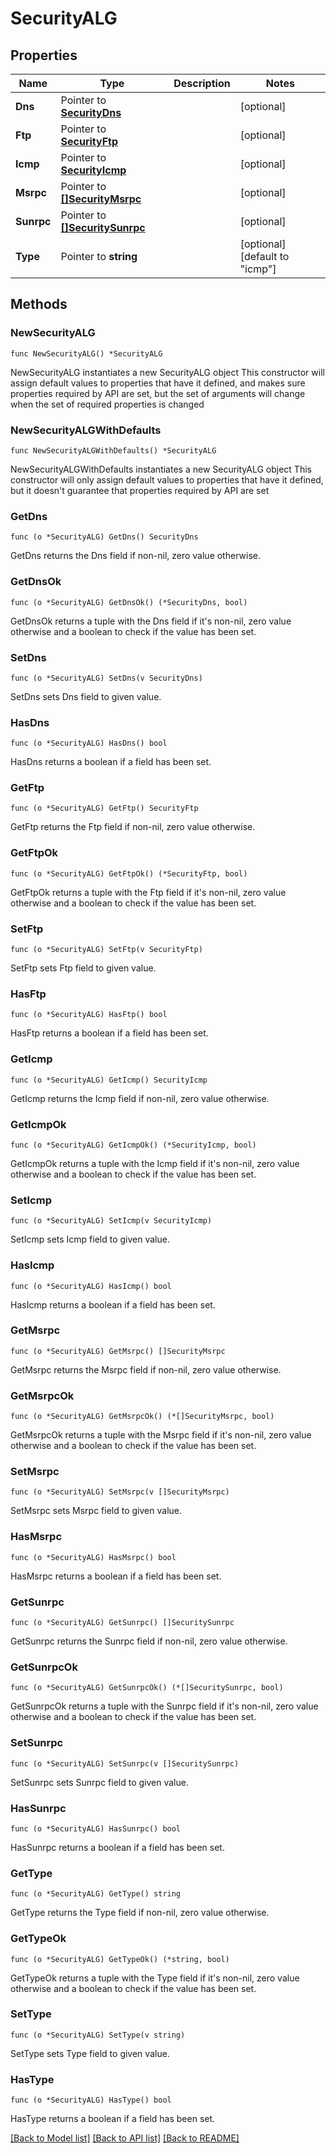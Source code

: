 # SecurityALG

## Properties

Name | Type | Description | Notes
------------ | ------------- | ------------- | -------------
**Dns** | Pointer to [**SecurityDns**](securityDns.md) |  | [optional] 
**Ftp** | Pointer to [**SecurityFtp**](securityFtp.md) |  | [optional] 
**Icmp** | Pointer to [**SecurityIcmp**](securityIcmp.md) |  | [optional] 
**Msrpc** | Pointer to [**[]SecurityMsrpc**](SecurityMsrpc.md) |  | [optional] 
**Sunrpc** | Pointer to [**[]SecuritySunrpc**](SecuritySunrpc.md) |  | [optional] 
**Type** | Pointer to **string** |  | [optional] [default to "icmp"]

## Methods

### NewSecurityALG

`func NewSecurityALG() *SecurityALG`

NewSecurityALG instantiates a new SecurityALG object
This constructor will assign default values to properties that have it defined,
and makes sure properties required by API are set, but the set of arguments
will change when the set of required properties is changed

### NewSecurityALGWithDefaults

`func NewSecurityALGWithDefaults() *SecurityALG`

NewSecurityALGWithDefaults instantiates a new SecurityALG object
This constructor will only assign default values to properties that have it defined,
but it doesn't guarantee that properties required by API are set

### GetDns

`func (o *SecurityALG) GetDns() SecurityDns`

GetDns returns the Dns field if non-nil, zero value otherwise.

### GetDnsOk

`func (o *SecurityALG) GetDnsOk() (*SecurityDns, bool)`

GetDnsOk returns a tuple with the Dns field if it's non-nil, zero value otherwise
and a boolean to check if the value has been set.

### SetDns

`func (o *SecurityALG) SetDns(v SecurityDns)`

SetDns sets Dns field to given value.

### HasDns

`func (o *SecurityALG) HasDns() bool`

HasDns returns a boolean if a field has been set.

### GetFtp

`func (o *SecurityALG) GetFtp() SecurityFtp`

GetFtp returns the Ftp field if non-nil, zero value otherwise.

### GetFtpOk

`func (o *SecurityALG) GetFtpOk() (*SecurityFtp, bool)`

GetFtpOk returns a tuple with the Ftp field if it's non-nil, zero value otherwise
and a boolean to check if the value has been set.

### SetFtp

`func (o *SecurityALG) SetFtp(v SecurityFtp)`

SetFtp sets Ftp field to given value.

### HasFtp

`func (o *SecurityALG) HasFtp() bool`

HasFtp returns a boolean if a field has been set.

### GetIcmp

`func (o *SecurityALG) GetIcmp() SecurityIcmp`

GetIcmp returns the Icmp field if non-nil, zero value otherwise.

### GetIcmpOk

`func (o *SecurityALG) GetIcmpOk() (*SecurityIcmp, bool)`

GetIcmpOk returns a tuple with the Icmp field if it's non-nil, zero value otherwise
and a boolean to check if the value has been set.

### SetIcmp

`func (o *SecurityALG) SetIcmp(v SecurityIcmp)`

SetIcmp sets Icmp field to given value.

### HasIcmp

`func (o *SecurityALG) HasIcmp() bool`

HasIcmp returns a boolean if a field has been set.

### GetMsrpc

`func (o *SecurityALG) GetMsrpc() []SecurityMsrpc`

GetMsrpc returns the Msrpc field if non-nil, zero value otherwise.

### GetMsrpcOk

`func (o *SecurityALG) GetMsrpcOk() (*[]SecurityMsrpc, bool)`

GetMsrpcOk returns a tuple with the Msrpc field if it's non-nil, zero value otherwise
and a boolean to check if the value has been set.

### SetMsrpc

`func (o *SecurityALG) SetMsrpc(v []SecurityMsrpc)`

SetMsrpc sets Msrpc field to given value.

### HasMsrpc

`func (o *SecurityALG) HasMsrpc() bool`

HasMsrpc returns a boolean if a field has been set.

### GetSunrpc

`func (o *SecurityALG) GetSunrpc() []SecuritySunrpc`

GetSunrpc returns the Sunrpc field if non-nil, zero value otherwise.

### GetSunrpcOk

`func (o *SecurityALG) GetSunrpcOk() (*[]SecuritySunrpc, bool)`

GetSunrpcOk returns a tuple with the Sunrpc field if it's non-nil, zero value otherwise
and a boolean to check if the value has been set.

### SetSunrpc

`func (o *SecurityALG) SetSunrpc(v []SecuritySunrpc)`

SetSunrpc sets Sunrpc field to given value.

### HasSunrpc

`func (o *SecurityALG) HasSunrpc() bool`

HasSunrpc returns a boolean if a field has been set.

### GetType

`func (o *SecurityALG) GetType() string`

GetType returns the Type field if non-nil, zero value otherwise.

### GetTypeOk

`func (o *SecurityALG) GetTypeOk() (*string, bool)`

GetTypeOk returns a tuple with the Type field if it's non-nil, zero value otherwise
and a boolean to check if the value has been set.

### SetType

`func (o *SecurityALG) SetType(v string)`

SetType sets Type field to given value.

### HasType

`func (o *SecurityALG) HasType() bool`

HasType returns a boolean if a field has been set.


[[Back to Model list]](../README.md#documentation-for-models) [[Back to API list]](../README.md#documentation-for-api-endpoints) [[Back to README]](../README.md)


